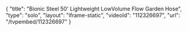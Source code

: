 {
    "title": "Bionic Steel 50' Lightweight LowVolume Flow Garden Hose",
    "type": "solo",
    "layout": "iframe-static",
    "videoId": "112326697",
    "url": "\/tvpembed\/112326697"
}
